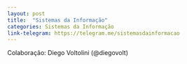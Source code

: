 ```yaml
---
layout: post
title:  "Sistemas da Informação"
categories: Sistemas da Informação
link-telegram: https://telegram.me/sistemasdainformacao
---
```

Colaboração: Diego Voltolini (@diegovolt)
